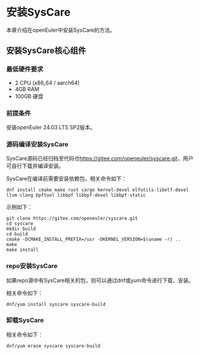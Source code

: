 # 安装SysCare

本章介绍在openEuler中安装SysCare的方法。

## 安装SysCare核心组件

### 最低硬件要求

* 2 CPU (x86_64 / aarch64)
* 4GB RAM
* 100GB 硬盘

### 前提条件

安装openEuler 24.03 LTS SP2版本。

### 源码编译安装SysCare

SysCare源码已经归档至代码仓<https://gitee.com/openeuler/syscare.git>，用户可自行下载并编译安装。

SysCare在编译前需要安装依赖包，相关命令如下：

```shell
dnf install cmake make rust cargo kernel-devel elfutils-libelf-devel llvm clang bpftool libbpf libbpf-devel libbpf-static
```

示例如下：

```shell
git clone https://gitee.com/openeuler/syscare.git
cd syscare
mkdir build
cd build
cmake -DCMAKE_INSTALL_PREFIX=/usr -DKERNEL_VERSION=$(uname -r) ..
make
make install
```

### repo安装SysCare

如果repo源中有SysCare相关的包，则可以通过dnf或yum命令进行下载、安装。

相关命令如下：

```shell
dnf/yum install syscare syscare-build
```

### 卸载SysCare

相关命令如下：

```shell
dnf/yum erase syscare syscare-build
```
